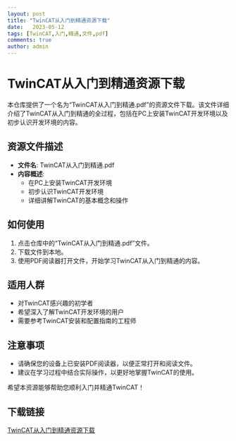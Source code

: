 ```yaml
---
layout: post
title: "TwinCAT从入门到精通资源下载"
date:   2023-05-12
tags: [TwinCAT,入门,精通,文件,pdf]
comments: true
author: admin
---
```

# TwinCAT从入门到精通资源下载

本仓库提供了一个名为“TwinCAT从入门到精通.pdf”的资源文件下载。该文件详细介绍了TwinCAT从入门到精通的全过程，包括在PC上安装TwinCAT开发环境以及初步认识开发环境的内容。

## 资源文件描述

- **文件名**: TwinCAT从入门到精通.pdf
- **内容概述**:
  - 在PC上安装TwinCAT开发环境
  - 初步认识TwinCAT开发环境
  - 详细讲解TwinCAT的基本概念和操作

## 如何使用

1. 点击仓库中的“TwinCAT从入门到精通.pdf”文件。
2. 下载文件到本地。
3. 使用PDF阅读器打开文件，开始学习TwinCAT从入门到精通的内容。

## 适用人群

- 对TwinCAT感兴趣的初学者
- 希望深入了解TwinCAT开发环境的用户
- 需要参考TwinCAT安装和配置指南的工程师

## 注意事项

- 请确保您的设备上已安装PDF阅读器，以便正常打开和阅读文件。
- 建议在学习过程中结合实际操作，以更好地掌握TwinCAT的使用。

希望本资源能够帮助您顺利入门并精通TwinCAT！

## 下载链接

[TwinCAT从入门到精通资源下载](https://pan.quark.cn/s/1237c69440ec)